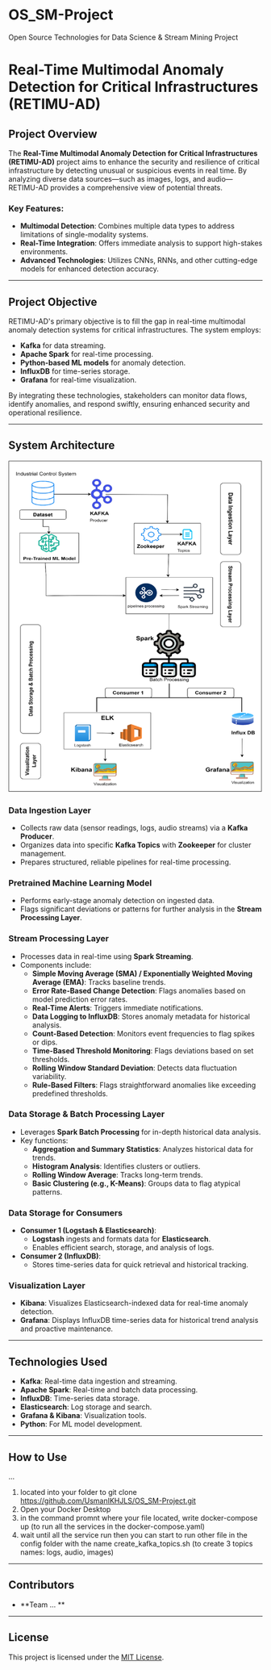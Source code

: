 # OS_SM-Project
Open Source Technologies for Data Science &amp; Stream Mining  Project

# Real-Time Multimodal Anomaly Detection for Critical Infrastructures (RETIMU-AD)

## Project Overview
The **Real-Time Multimodal Anomaly Detection for Critical Infrastructures (RETIMU-AD)** project aims to enhance the security and resilience of critical infrastructure by detecting unusual or suspicious events in real time. By analyzing diverse data sources—such as images, logs, and audio—RETIMU-AD provides a comprehensive view of potential threats. 

### Key Features:
- **Multimodal Detection**: Combines multiple data types to address limitations of single-modality systems.
- **Real-Time Integration**: Offers immediate analysis to support high-stakes environments.
- **Advanced Technologies**: Utilizes CNNs, RNNs, and other cutting-edge models for enhanced detection accuracy.

---

## Project Objective
RETIMU-AD's primary objective is to fill the gap in real-time multimodal anomaly detection systems for critical infrastructures. The system employs:
- **Kafka** for data streaming.
- **Apache Spark** for real-time processing.
- **Python-based ML models** for anomaly detection.
- **InfluxDB** for time-series storage.
- **Grafana** for real-time visualization.

By integrating these technologies, stakeholders can monitor data flows, identify anomalies, and respond swiftly, ensuring enhanced security and operational resilience.

---

## System Architecture

![System Architecture](docs/System_diagram.png)

### Data Ingestion Layer
- Collects raw data (sensor readings, logs, audio streams) via a **Kafka Producer**.
- Organizes data into specific **Kafka Topics** with **Zookeeper** for cluster management.
- Prepares structured, reliable pipelines for real-time processing.

### Pretrained Machine Learning Model
- Performs early-stage anomaly detection on ingested data.
- Flags significant deviations or patterns for further analysis in the **Stream Processing Layer**.

### Stream Processing Layer
- Processes data in real-time using **Spark Streaming**.
- Components include:
  - **Simple Moving Average (SMA) / Exponentially Weighted Moving Average (EMA)**: Tracks baseline trends.
  - **Error Rate-Based Change Detection**: Flags anomalies based on model prediction error rates.
  - **Real-Time Alerts**: Triggers immediate notifications.
  - **Data Logging to InfluxDB**: Stores anomaly metadata for historical analysis.
  - **Count-Based Detection**: Monitors event frequencies to flag spikes or dips.
  - **Time-Based Threshold Monitoring**: Flags deviations based on set thresholds.
  - **Rolling Window Standard Deviation**: Detects data fluctuation variability.
  - **Rule-Based Filters**: Flags straightforward anomalies like exceeding predefined thresholds.

### Data Storage & Batch Processing Layer
- Leverages **Spark Batch Processing** for in-depth historical data analysis.
- Key functions:
  - **Aggregation and Summary Statistics**: Analyzes historical data for trends.
  - **Histogram Analysis**: Identifies clusters or outliers.
  - **Rolling Window Average**: Tracks long-term trends.
  - **Basic Clustering (e.g., K-Means)**: Groups data to flag atypical patterns.

### Data Storage for Consumers
- **Consumer 1 (Logstash & Elasticsearch)**:
  - **Logstash** ingests and formats data for **Elasticsearch**.
  - Enables efficient search, storage, and analysis of logs.
- **Consumer 2 (InfluxDB)**:
  - Stores time-series data for quick retrieval and historical tracking.

### Visualization Layer
- **Kibana**: Visualizes Elasticsearch-indexed data for real-time anomaly detection.
- **Grafana**: Displays InfluxDB time-series data for historical trend analysis and proactive maintenance.

---

## Technologies Used
- **Kafka**: Real-time data ingestion and streaming.
- **Apache Spark**: Real-time and batch data processing.
- **InfluxDB**: Time-series data storage.
- **Elasticsearch**: Log storage and search.
- **Grafana & Kibana**: Visualization tools.
- **Python**: For ML model development.

---

## How to Use
...
1. located into your folder to git clone https://github.com/UsmanIKHJLS/OS_SM-Project.git
2. Open your Docker Desktop
3. in the command promnt where your file located, write docker-compose up (to run all the services in the docker-compose.yaml) 
4. wait until all the service run then you can start to run other file in the config folder with the name create_kafka_topics.sh (to create 3 topics names: logs, audio, images)
---

## Contributors
- **Team ... **

---

## License
This project is licensed under the [MIT License](LICENSE).
